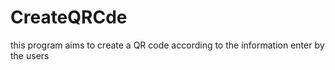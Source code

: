 # CreateQRCde
this program aims to create a QR code according to the information enter by the users
